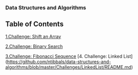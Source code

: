 ### Data Structures and Algorithms

## Table of Contents

[1.Challenge: Shift an Array](https://github.com/ntibbals/data-structures-and-algorithms/tree/master/Challenges/Array_Shift) 

[2.Challenge: Binary Search](https://github.com/ntibbals/data-structures-and-algorithms/tree/master/Challenges/Array_Binary_Search) 

[3.Challenge: Fibonacci Sequence](https://github.com/ntibbals/data-structures-and-algorithms/tree/master/Challenges/Fib_Sequence) 
[4. Challenge: Linked List] (https://github.com/ntibbals/data-structures-and-algorithms/blob/master/Challenges/LinkedList/README.md)
